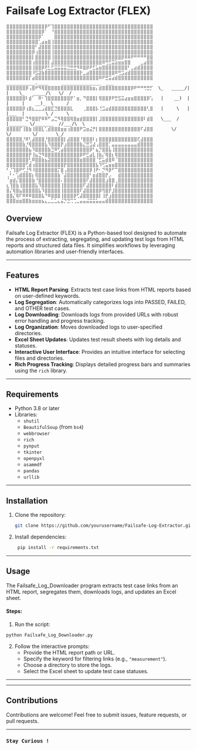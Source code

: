 # Failsafe Log Extractor (FLEX)


```
⣿⣿⣿⣿⣿⣿⣿⣿⣿⣿⣿⣿⡿⠋⢹⣿⣿⣿⣿⣿⣿⣿⣿⣿⣿⣿⣿⣿⣿⣿⣿⣿⣿⣿⣿⣿⣿⣿⣿⣿⣿⣿⣿⣿⣿⣿
⣿⣿⣿⣿⣿⣿⣿⣿⣿⣿⣿⡿⠁⠀⠘⣿⣿⣿⣿⣿⣿⣿⣿⣿⣿⣿⣿⣿⣿⣿⣿⣿⣿⣿⣿⣿⣿⣿⣿⣿⣿⣿⣿⣿⣿⣿
⣿⣿⣿⣿⣿⣿⣿⣿⣿⣿⡿⠁⠀⠀⠀⣿⣿⣿⣿⣿⣿⣿⣿⣿⣿⣿⣿⣿⣿⣿⣿⣿⣿⣿⣿⣿⣿⣿⣿⣿⣿⣿⣿⣿⣿⣿
⣿⣿⣿⣿⣿⣿⣿⣿⣿⣿⢁⣴⣶⣿⢸⣿⣿⣿⣿⣿⣿⣿⣿⣿⣿⣿⣿⣿⣿⣿⣿⣿⣿⣿⣿⣿⣿⣿⣿⣿⣿⣿⣿⣿⣿⣿
⣿⣿⣿⣿⣿⣿⣿⣿⣿⠃⣼⣿⣿⣿⢸⣿⣿⣿⣿⣿⣿⣿⣿⣿⣿⣿⣿⣿⣿⣿⣿⣿⣿⣿⣿⣿⣿⣿⣿⣿⣿⣿⣿⣿⣿⣿
⣿⣿⣿⣿⣿⣿⣿⣿⡿⢰⣿⣿⣿⣿⢸⣿⣿⣿⣿⣿⣿⣿⣿⣿⣿⣿⣿⣿⣿⣿⣿⣿⣿⣿⣿⣿⣿⣿⣿⣿⣿⣿⣿⣿⣿⣿
⣿⣿⣿⣿⣿⣿⣿⣿⡇⣿⣿⣿⣿⣿⢸⣿⣿⣿⣿⣿⣿⣿⣿⣿⣿⣿⣿⣿⣿⣿⣿⣿⣿⣿⣿⣿⡿⠿⠿⠟⠛⠛⠛⠛⣿⣿
⣿⣿⣿⣿⣿⣿⣿⣿⢰⣿⣿⣿⣿⡇⣼⣿⣿⣿⣿⣿⣿⣿⣿⣿⣿⣿⣿⣿⣿⣿⠿⢛⣋⣭⣵⣶⣶⣿⣿⠀⠀⠀⣀⣴⣿⣿
⣿⣿⣿⣿⣿⣿⣿⣿⢸⣿⣿⡿⢟⣃⣋⣭⣭⣭⣭⣙⣛⣛⠻⠿⣿⡿⠟⣋⣥⣶⣿⣿⣿⣿⣿⣿⣿⣿⠃⣀⣴⣾⣿⣿⣿⣿
⣿⣿⣿⣿⣿⣿⣿⣿⠸⣫⣽⣷⣿⣿⣿⣿⣿⣿⣿⣿⣿⣿⣿⡗⣀⣴⣿⣿⣿⣿⣿⣿⣿⣿⠿⢛⣩⣴⣾⣿⣿⣿⣿⣿⣿⣿
⣿⣿⣿⣿⣿⣿⣿⡏⣴⣿⣿⣿⣿⣿⣿⣿⣿⣿⣿⣿⣿⣿⣿⣿⣿⣿⣿⣿⣿⠿⠟⣛⣭⣴⣾⣿⣿⣿⣿⣿⣿⣿⣿⣿⣿⣿  ___________.____     _______________  ___
⣿⣿⣿⣿⣿⣿⡿⢠⣿⠟⠻⢿⣿⣿⣿⣿⣿⣿⣿⣿⣿⣿⣿⣿⣿⣿⣷⣶⡄⣾⣿⣿⣿⣿⣿⣿⣿⣿⣿⡿⠟⠛⠛⢛⣛⡋  \_   _____/|    |    \_   _____/\   \/  /
⣿⣿⣿⣿⣿⣿⠇⣾⠁⠀⠿⠂⢹⣿⣿⣿⣿⣿⣿⣿⡟⠁⣶⡀⠙⣿⣿⣿⡇⢿⣿⣿⡿⠟⣛⣫⣭⣴⣶⣶⣿⣿⣿⣿⡿⢡   |    __)  |    |     |    __)_  \     / 
⣿⣿⣿⣿⣿⡿⢰⣿⣆⣀⣀⣠⣾⣿⣏⣙⣿⣿⣿⣿⣇⠀⠀⠀⢀⣿⣿⣿⡧⢘⣩⣴⣾⣿⣿⣿⣿⣿⣿⣿⣿⣿⣿⣿⢃⣿   |     \   |    |___  |        \ /     \ 
⣿⣿⣿⣿⣿⠃⣙⠻⣿⣿⡟⠿⠿⠋⣠⣉⠻⢿⣿⣿⢿⣿⣶⣾⣿⣿⣿⣿⡇⣸⣿⣿⣿⣿⣿⣿⣿⣿⣿⣿⣿⣿⣿⠇⣾⣿   \___  /   |_______ \/_______  //___/\  \
⣿⣿⣿⣿⡏⢸⣿⣷⢸⣿⣿⣇⢁⣾⣿⣿⣿⣶⣶⢰⣿⣿⣿⠟⣩⣶⣬⡛⡇⣿⣿⣿⣿⣿⣿⣿⣿⣿⣿⣿⣿⣿⠏⣼⣿⣿       \/            \/        \/       \_/
⣿⣿⣿⣿⣿⡘⠿⢃⣼⣿⣿⣿⡘⣿⣿⣿⣿⣿⡇⣼⣿⣿⣿⠘⣿⣿⣿⠇⡆⣿⣿⣿⣿⣿⣿⣿⣿⣿⣿⣿⣿⢏⣼⣿⣿⣿
⣿⣿⣿⣿⣿⣷⡘⢿⣿⣿⣿⣿⣧⠹⣿⣿⣿⡟⣰⣿⣿⣿⣿⣷⣌⣛⣩⣼⢠⣿⣿⣿⡁⣤⣤⣤⣤⣤⣤⣤⣤⣾⣿⣿⣿⣿
⣿⣿⣿⣿⣿⣿⣿⣦⠹⣿⣿⣿⣿⣷⣙⠿⢋⣴⣿⣿⣿⣿⣿⣿⣿⣿⡿⠃⣦⡙⣿⣿⣧⢸⣿⣿⣿⣿⣿⣿⣿⣿⣿⣿⣿⣿
⣿⣿⣿⣿⣿⣿⣿⡟⢸⣦⣙⠻⣿⣿⣿⣿⣿⣿⣿⣿⣿⣿⣿⡿⠟⣋⣴⣇⢸⣷⡌⢿⣿⡆⢿⣿⣿⣿⣿⣿⣿⣿⣿⣿⣿⣿
⣿⣿⣿⣿⣿⣿⣿⢃⠿⣿⣿⣷⣦⣽⣿⣿⣿⣿⣿⣿⣿⣿⣿⣶⣿⣿⣿⣿⠈⣋⣥⣾⣿⠿⠈⣿⣿⣿⣿⣿⣿⣿⣿⣿⣿⣿
⣿⣿⣿⣿⣿⣿⢋⣾⢰⣿⣿⣿⣿⣿⣿⣿⣿⣿⡟⣿⣿⣿⣿⣿⣿⣿⣿⣿⣧⠹⢋⣥⣶⣶⣿⣿⣿⣿⣿⣿⣿⣿⣿⣿⣿⣿
⠃⡈⢹⣿⠟⢋⣘⠻⠸⣿⣿⣿⣿⣿⣿⣿⡍⣿⢠⣿⣿⣿⣿⣿⣿⣿⡿⢸⠟⠂⡙⠻⡿⠋⠉⣿⣿⣿⣿⣿⣿⣿⣿⣿⣿⣿
⢀⠃⠂⢡⣾⣿⣿⣿⡆⢿⣿⣿⣿⣿⣿⣿⣷⠈⣼⣿⣿⣿⣿⣿⣿⣿⠃⣶⣾⣿⣿⡟⡠⠀⠀⣾⣿⣿⣿⣿⣿⣿⣿⣿⣿⣿
⠈⣶⣾⡌⣿⣿⣿⣿⣷⠘⣿⣿⣿⣿⣿⣿⣿⠄⣿⣿⣿⣿⣿⣿⣿⠏⣼⣿⣿⣿⣿⣰⣿⣿⢀⣿⣿⣿⣿⣿⣿⣿⣿⣿⣿⣿
⣆⢹⣿⣷⢸⣿⣿⣿⣿⣧⠹⣿⣿⣿⣿⣿⣿⢸⣿⣿⣿⣿⣿⣿⠏⣼⣿⣿⣿⣿⣿⣿⣿⠇⣾⣿⣿⣿⣿⣿⣿⣿⣿⣿⣿⣿
⣿⡌⢿⣿⣦⣿⣿⣿⣿⣿⣧⠹⣿⣿⣿⣿⣿⢸⣿⣿⣿⣿⣿⠏⣼⣿⣿⣿⣿⡿⢻⣿⡟⣸⣿⣿⣿⣿⣿⣿⣿⣿⣿⣿⣿⣿
⣿⣿⡌⢿⠏⠿⠿⠿⣿⣿⣿⣧⠙⠿⣿⣿⣿⢸⣿⣿⣿⡿⢋⣼⣿⣿⣿⣿⣿⡇⢸⡟⣰⣿⣿⣿⣿⣿⣿⣿⣿⣿⣿⣿⣿⣿
⣿⣿⣿⣶⣶⣿⣿⣷⣶⣶⣶⣦⣄⣀⣁⣁⣄⣬⡙⣙⢉⢉⣀⣤⣤⣬⣭⣭⣥⣤⣤⣾⣿⣿⣿⣿⣿⣿⣿⣿⣿⣿⣿⣿⣿⣿
```

## Overview
Failsafe Log Extractor (FLEX) is a Python-based tool designed to automate the process of extracting, segregating, and updating test logs from HTML reports and structured data files. It simplifies workflows by leveraging automation libraries and user-friendly interfaces.

---

## Features
- **HTML Report Parsing**: Extracts test case links from HTML reports based on user-defined keywords.
- **Log Segregation**: Automatically categorizes logs into PASSED, FAILED, and OTHER test cases.
- **Log Downloading**: Downloads logs from provided URLs with robust error handling and progress tracking.
- **Log Organization**: Moves downloaded logs to user-specified directories.
- **Excel Sheet Updates**: Updates test result sheets with log details and statuses.
- **Interactive User Interface**: Provides an intuitive interface for selecting files and directories.
- **Rich Progress Tracking**: Displays detailed progress bars and summaries using the `rich` library.

---

## Requirements
- Python 3.8 or later
- Libraries:
  - `shutil`
  - `BeautifulSoup` (from `bs4`)
  - `webbrowser`
  - `rich`
  - `pynput`
  - `tkinter`
  - `openpyxl`
  - `asammdf`
  - `pandas`
  - `urllib`

---

## Installation
1. Clone the repository:
   
   ```bash
   git clone https://github.com/yourusername/Failsafe-Log-Extractor.git cd Failsafe-Log-Extractor
   ```


2. Install dependencies:
   
   ```bash
    pip install -r requirements.txt
   ```


---

## Usage
The Failsafe_Log_Downloader program extracts test case links from an HTML report, segregates them, downloads logs, and updates an Excel sheet.

#### Steps:
1. Run the script:
```bash
python Failsafe_Log_Downloader.py
```
2. Follow the interactive prompts:
   - Provide the HTML report path or URL.
   - Specify the keyword for filtering links (e.g., `"measurement"`).
   - Choose a directory to store the logs.
   - Select the Excel sheet to update test case statuses.

---


---

## Contributions
Contributions are welcome! Feel free to submit issues, feature requests, or pull requests.

---

### `Stay Curious !`


   
